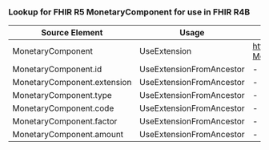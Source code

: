 ### Lookup for FHIR R5 MonetaryComponent for use in FHIR R4B

| Source Element | Usage | Target |
| -------------- | ----- | ------ |
| MonetaryComponent | UseExtension | http://hl7.org/fhir/5.0/StructureDefinition/extension-MonetaryComponent |
| MonetaryComponent.id | UseExtensionFromAncestor | - |
| MonetaryComponent.extension | UseExtensionFromAncestor | - |
| MonetaryComponent.type | UseExtensionFromAncestor | - |
| MonetaryComponent.code | UseExtensionFromAncestor | - |
| MonetaryComponent.factor | UseExtensionFromAncestor | - |
| MonetaryComponent.amount | UseExtensionFromAncestor | - |
